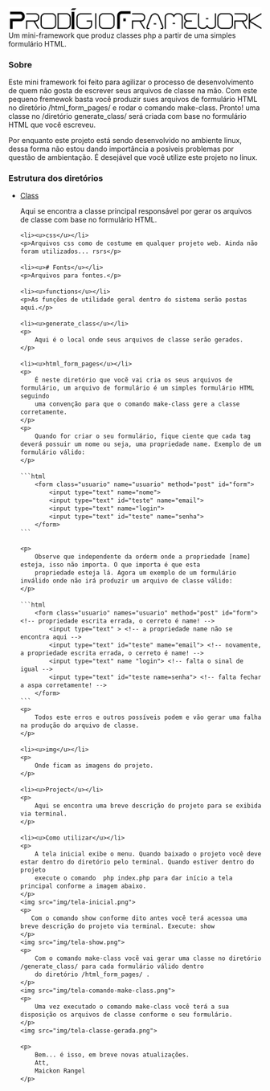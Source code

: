 <img src="img/logo.gif">
Um mini-framework que produz classes php a partir de uma simples formulário HTML.

<h3>Sobre</h3>
<p>
    Este mini framework foi feito para agilizar o processo de desenvolvimento de quem não gosta de escrever
    seus arquivos de classe na mão. Com este pequeno fremewok basta você produzir sues arquivos de
    formulário HTML no diretório /html_form_pages/ e rodar o comando make-class. Pronto! uma classe
    no /diretório generate_class/ será criada com base no formulário HTML que você escreveu.
</p>

<p>
    Por enquanto este projeto está sendo desenvolvido no ambiente linux, dessa forma não estou dando importância
    a posíveis problemas por questão de ambientação. É desejável que você utilize este projeto no linux.
</p>

<h3>Estrutura dos diretórios</h3>
<ul>
    <li><u>Class</u></li>
    <p>Aqui se encontra a classe principal responsável por gerar os arquivos de classe com base no formulário HTML.</p>

    <li><u>css</u></li>
    <p>Arquivos css como de costume em qualquer projeto web. Ainda não foram utilizados... rsrs</p>

    <li><u># Fonts</u></li>
    <p>Arquivos para fontes.</p>

    <li><u>functions</u></li>
    <p>As funções de utilidade geral dentro do sistema serão postas aqui.</p>

    <li><u>generate_class</u></li>
    <p>
        Aqui é o local onde seus arquivos de classe serão gerados.
    </p>

    <li><u>html_form_pages</u></li>
    <p>
        É neste diretório que vocẽ vai cria os seus arquivos de formulário, um arquivo de formulário é um simples formulário HTML seguindo
        uma convenção para que o comando make-class gere a classe corretamente.
    </p>
    <p>
        Quando for criar o seu formulário, fique ciente que cada tag deverá possuir um nome ou seja, uma propriedade name. Exemplo de um formulário válido:
    </p>

    ```html
        <form class="usuario" name="usuario" method="post" id="form">
            <input type="text" name="nome">
            <input type="text" id="teste" name="email">
            <input type="text" name="login">
            <input type="text" id="teste" name="senha">
        </form>
    ```

    <p>
        Observe que independente da orderm onde a propriedade [name] esteja, isso não importa. O que importa é que esta
        propriedade esteja lá. Agora um exemplo de um formulário inválido onde não irá produzir um arquivo de classe válido:
    </p>

    ```html
        <form class="usuario" names="usuario" method="post" id="form"><!-- propriedade escrita errada, o cerreto é name! -->
            <input type="text" > <!-- a propriedade name não se encontra aqui -->
            <input type="text" id="teste" mame="email"> <!-- novamente, a propriedade escrita errada, o cerreto é name! -->
            <input type="text" name "login"> <!-- falta o sinal de igual -->
            <input type="text" id="teste name=senha"> <!-- falta fechar a aspa corretamente! -->
        </form>
    ```
    <p>
        Todos este erros e outros possíveis podem e vão gerar uma falha na produção do arquivo de classe.
    </p>

    <li><u>img</u></li>
    <p>
        Onde ficam as imagens do projeto.
    </p>

    <li><u>Project</u></li>
    <p>
        Aqui se encontra uma breve descrição do projeto para se exibida via terminal.
    </p>

    <li><u>Como utilizar</u></li>
    <p>
        A tela inicial exibe o menu. Quando baixado o projeto você deve estar dentro do diretório pelo terminal. Quando estiver dentro do projeto
        execute o comando  php index.php para dar início a tela principal conforme a imagem abaixo.
    </p>
    <img src="img/tela-inicial.png">
    <p>
       Com o comando show conforme dito antes você terá acessoa uma breve descrição do projeto via terminal. Execute: show
    </p>
    <img src="img/tela-show.png">
    <p>
        Com o comando make-class vocẽ vai gerar uma classe no diretório /generate_class/ para cada formulário válido dentro
        do diretório /html_form_pages/ .
    </p>
    <img src="img/tela-comando-make-class.png">
    <p>
        Uma vez executado o comando make-class você terá a sua disposição os arquivos de classe conforme o seu formulário.
    </p>
    <img src="img/tela-classe-gerada.png">

    <p>
        Bem... é isso, em breve novas atualizações.
        Att,
        Maickon Rangel
    </p>
</ul>